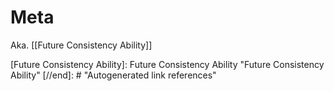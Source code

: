 # Meta

Aka. [[Future Consistency Ability]]

[//begin]: # "Autogenerated link references for markdown compatibility"
[Future Consistency Ability]: Future Consistency Ability "Future Consistency Ability"
[//end]: # "Autogenerated link references"